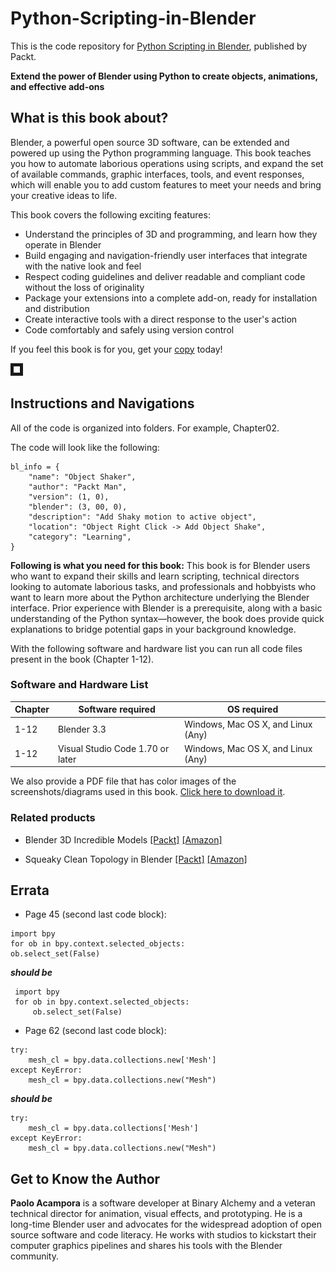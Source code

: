 # Python-Scripting-in-Blender

<a href="https://www.packtpub.com/product/python-scripting-in-blender-3x/9781803234229?utm_source=github&utm_medium=repository&utm_campaign=9781803235851"><img src="https://content.packt.com/B18375/cover_image_small.png" alt="" height="256px" align="right"></a>

This is the code repository for [Python Scripting in Blender](https://www.packtpub.com/product/python-scripting-in-blender-3x/9781803234229?utm_source=github&utm_medium=repository&utm_campaign=9781803235851), published by Packt.

**Extend the power of Blender using Python to create objects, animations, and effective add-ons**

## What is this book about?
Blender, a powerful open source 3D software, can be extended and powered up using the Python programming language. This book teaches you how to automate laborious operations using scripts, and expand the set of available commands, graphic interfaces, tools, and event responses, which will enable you to add custom features to meet your needs and bring your creative ideas to life.

This book covers the following exciting features:                                 
* Understand the principles of 3D and programming, and learn how they operate in Blender
* Build engaging and navigation-friendly user interfaces that integrate with the native look and feel
* Respect coding guidelines and deliver readable and compliant code without the loss of originality
* Package your extensions into a complete add-on, ready for installation and distribution
* Create interactive tools with a direct response to the user's action
* Code comfortably and safely using version control

If you feel this book is for you, get your [copy](https://www.amazon.com/dp/1803234229) today!

<a href="https://www.packtpub.com/?utm_source=github&utm_medium=banner&utm_campaign=GitHubBanner"><img src="https://raw.githubusercontent.com/PacktPublishing/GitHub/master/GitHub.png" 
alt="https://www.packtpub.com/" border="5" /></a>

## Instructions and Navigations
All of the code is organized into folders. For example, Chapter02.

The code will look like the following:
```
bl_info = {
    "name": "Object Shaker",
    "author": "Packt Man",
    "version": (1, 0),
    "blender": (3, 00, 0),
    "description": "Add Shaky motion to active object",
    "location": "Object Right Click -> Add Object Shake",
    "category": "Learning",
}
```

**Following is what you need for this book:**
This book is for Blender users who want to expand their skills and learn scripting, technical directors looking to automate laborious tasks, and professionals and hobbyists who want to learn more about the Python architecture underlying the Blender interface. Prior experience with Blender is a prerequisite, along with a basic understanding of the Python syntax—however, the book does provide quick explanations to bridge potential gaps in your background knowledge.

With the following software and hardware list you can run all code files present in the book (Chapter 1-12).
### Software and Hardware List
| Chapter | Software required | OS required |
| -------- | ------------------------------------ | ----------------------------------- |
| 1-12 | Blender 3.3 | Windows, Mac OS X, and Linux (Any) |
| 1-12 | Visual Studio Code 1.70 or later | Windows, Mac OS X, and Linux (Any) |

We also provide a PDF file that has color images of the screenshots/diagrams used in this book. [Click here to download it](https://packt.link/G1mMt).

### Related products
* Blender 3D Incredible Models [[Packt]](https://www.packtpub.com/product/blender-3d-incredible-models/9781801817813?utm_source=github&utm_medium=repository&utm_campaign=9781801817813) [[Amazon]](https://www.amazon.com/dp/B0B1QMV8LR)

* Squeaky Clean Topology in Blender [[Packt]](https://www.packtpub.com/product/squeaky-clean-topology-in-blender/9781803244082?utm_source=github&utm_medium=repository&utm_campaign=9781803244082) [[Amazon]](https://www.amazon.com/dp/1803244089)

## Errata 
 * Page 45 (second last code block):
``` 
import bpy
for ob in bpy.context.selected_objects:
ob.select_set(False)
```
**_should be_**
``` 
 import bpy
 for ob in bpy.context.selected_objects:
     ob.select_set(False)
 ```

 * Page 62 (second last code block):
``` 
try:
    mesh_cl = bpy.data.collections.new['Mesh']
except KeyError:
    mesh_cl = bpy.data.collections.new("Mesh")
```
**_should be_**
``` 
try:
    mesh_cl = bpy.data.collections['Mesh']
except KeyError:
    mesh_cl = bpy.data.collections.new("Mesh")
 ```

## Get to Know the Author
**Paolo Acampora** is a software developer at Binary Alchemy and a veteran technical director for animation, visual effects, and prototyping. He is a long-time Blender user and advocates for the widespread adoption of open source software and code literacy.
He works with studios to kickstart their computer graphics pipelines and shares his tools with the Blender community.
